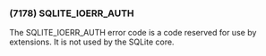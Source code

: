 ### (7178\) SQLITE\_IOERR\_AUTH



 The SQLITE\_IOERR\_AUTH error code is a code reserved for use
 by extensions. It is not used by the SQLite core.




